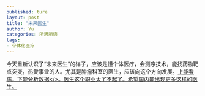 ```yaml
---
published: ture
layout: post
title: "未来医生"
author: Yu
categories: 所思所悟
tags:
- 个体化医疗
---
```


今天重新认识了“未来医生”的样子，应该是懂个体医疗，会测序技术，能找药物靶点突变，热爱事业的人。尤其是肿瘤科室的医生，应该向这个方向发展。<u>上能看病，下能分析数据</>。医生这个职业太了不起了。希望国内能出现更多这样的医生。
